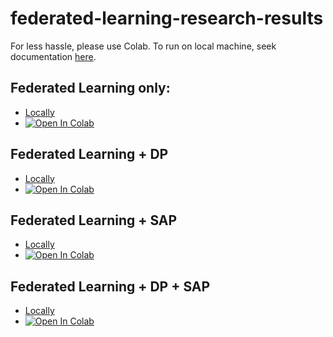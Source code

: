 # federated-learning-research-results

For less hassle, please use Colab. To run on local machine, seek documentation [here](https://jupyterlab.readthedocs.io/en/stable/getting_started/installation.html).

## Federated Learning only:

- [Locally](https://github.com/harrysharma1/federated-learning-research-results/blob/main/DLG_Experiment_No_Added_PET.ipynb)
- [![Open In Colab](https://colab.research.google.com/assets/colab-badge.svg)](https://colab.research.google.com/drive/1msbYBTo2gRK4XaijNl4Ek-xwfU_qcLXh?usp=sharing)

## Federated Learning + DP

- [Locally](https://github.com/harrysharma1/federated-learning-research-results/blob/main/DLG_Experiment_DP.ipynb)
- [![Open In Colab](https://colab.research.google.com/assets/colab-badge.svg)](https://colab.research.google.com/drive/1B-1pSAaMWYMux0J0ZuVz2Fm5Fwat-8kC?usp=sharing)

## Federated Learning + SAP

- [Locally](https://github.com/harrysharma1/federated-learning-research-results/blob/main/DLG_Experiment_SAP.ipynb)
- [![Open In Colab](https://colab.research.google.com/assets/colab-badge.svg)](https://colab.research.google.com/drive/1uVRCjS5J_sER4mump8t_pB9a9dT0hzH3?usp=sharing)

## Federated Learning + DP + SAP

- [Locally](https://github.com/harrysharma1/federated-learning-research-results/blob/main/DLG_Experiment_DP_SAPipynb.ipynb)
- [![Open In Colab](https://colab.research.google.com/assets/colab-badge.svg)](https://colab.research.google.com/drive/1JJph4ErrFBpAKnxkn0CUd6Y_Tbov0XXz?usp=sharing)


